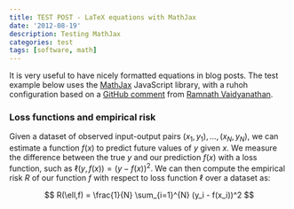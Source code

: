 ```yaml
---
title: TEST POST - LaTeX equations with MathJax
date: '2012-08-19'
description: Testing MathJax
categories: test
tags: [software, math]
---
```


It is very useful to have nicely formatted equations in blog posts.
The test example below uses the [MathJax](http://www.mathjax.org/)
JavaScript library, with a ruhoh configuration based on a
[GitHub comment](https://github.com/ruhoh/ruhoh.rb/issues/46#issuecomment-6988308)
from [Ramnath Vaidyanathan](https://github.com/ramnathv).

### Loss functions and empirical risk

<div> 

Given a dataset of observed input-output pairs $(x_1, y_1), \ldots,
(x_N, y_N)$, we can estimate a function $f(x)$ to predict future
values of $y$ given $x$.  We measure the difference between the true
$y$ and our prediction $f(x)$ with a loss function, such as $\ell(y,
f(x)) = (y-f(x))^2$.  We can then compute the empirical risk $R$ of
our function $f$ with respect to loss function $\ell$ over a dataset as:

$$ R(\ell,f) = \frac{1}{N} \sum_{i=1}^{N} (y_i - f(x_i))^2 $$

</div>

